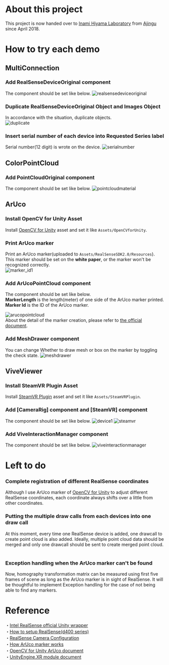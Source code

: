 # About this project
This project is now handed over to [Inami Hiyama Laboratory](https://star.rcast.u-tokyo.ac.jp/) from [Ajingu](https://github.com/ajingu) since April 2018.

# How to try each demo
## MultiConnection
### Add RealSenseDeviceOriginal component
The component should be set like below.
![realsensedeviceoriginal](https://user-images.githubusercontent.com/20081122/38487682-f9bc2380-3c1b-11e8-9296-f63c702a24c1.PNG)

### Duplicate RealSenseDeviceOriginal Object and Images Object
In accordance with the situation, duplicate objects.  
![duplicate](https://user-images.githubusercontent.com/20081122/38487679-f810c9c8-3c1b-11e8-95a6-1a0a8c0466e6.PNG)

### Insert serial number of each device into Requested Series label
Serial number(12 digit) is wrote on the device.
![serialnumber](https://user-images.githubusercontent.com/20081122/38487218-6ab82dce-3c1a-11e8-9cd7-31d742cb5bba.png)

## ColorPointCloud
### Add PointCloudOriginal component
The component should be set like below.
![pointcloudmaterial](https://user-images.githubusercontent.com/20081122/38486891-52c02d94-3c19-11e8-828f-b57fa05e7f96.PNG)

## ArUco
### Install OpenCV for Unity Asset
Install [OpenCV for Unity](https://assetstore.unity.com/packages/tools/integration/opencv-for-unity-21088) asset and set it like `Assets/OpenCVforUnity`.

### Print ArUco marker
Print an ArUco marker(uploaded to `Assets/RealSenseSDK2.0/Resources`).  
This marker should be set on the **white paper**, or the marker won't be recognized correctly.  
![marker_id1](https://user-images.githubusercontent.com/20081122/38797611-00cb0640-419a-11e8-98b6-51db682930ff.png)

### Add ArUcoPointCloud component
The component should be set like below.  
**MarkerLength** is the length(meter) of one side of the ArUco marker printed.  
**Marker Id** is the ID of the ArUco marker.  

![arucopointcloud](https://user-images.githubusercontent.com/20081122/37756061-63731a70-2deb-11e8-8481-be7f238016fa.PNG)  
About the detail of the marker creation, please refer to [the official document](https://docs.opencv.org/3.1.0/d5/dae/tutorial_aruco_detection.html).


### Add MeshDrawer component
You can change Whether to draw mesh or box on the marker by toggling the check state.
![meshdrawer](https://user-images.githubusercontent.com/20081122/37756069-67db7634-2deb-11e8-823d-bd43807ec7f3.PNG)

## ViveViewer
### Install SteamVR Plugin Asset
Install [SteamVR Plugin](https://assetstore.unity.com/packages/templates/systems/steamvr-plugin-32647) asset and set it like `Assets/SteamVRPlugin`.

### Add \[CameraRig\] component and \[SteamVR\] component
The component should be set like below.
![device1](https://user-images.githubusercontent.com/20081122/37893125-0946addc-3115-11e8-856a-54e8d49c2179.PNG)
![steamvr](https://user-images.githubusercontent.com/20081122/37893133-0d28affe-3115-11e8-9e81-06c30989853b.PNG)

### Add ViveInteractionManager component
The component should be set like below.
![viveinteractionmanager](https://user-images.githubusercontent.com/20081122/37894003-a2a8686a-3117-11e8-8359-0d72f85be6a7.PNG)

# Left to do

### Complete registration of different RealSense coordinates
Although I use ArUco marker of [OpenCV for Unity](https://assetstore.unity.com/packages/tools/integration/opencv-for-unity-21088) to adjust different RealSense coordinates, each coordinate always shifts over a little from other coordinates.

### Putting the multiple draw calls from each devices into one draw call
At this moment, every time one RealSense device is added, one drawcall to create point cloud is also added. Ideally, multiple point cloud data should be merged and only one drawcall should be sent to create merged point cloud.
  
### Exception handling when the ArUco marker can't be found
Now, homography transformation matrix can be measured using first five frames of scene as long as the ArUco marker is in sight of RealSense. It will be thoughtful to implement Exception handling for the case of not being able to find any markers.

# Reference
・[Intel RealSense official Unity wrapper](https://github.com/IntelRealSense/librealsense/tree/development/wrappers/unity)  
・[How to setup RealSense(d400 series)](https://software.intel.com/en-us/realsense/d400/get-started)  
・[RealSense Camera Configuration](https://github.com/IntelRealSense/librealsense/wiki/Projection-in-RealSense-SDK-2.0)  
・[How ArUco marker works](https://docs.opencv.org/3.1.0/d5/dae/tutorial_aruco_detection.html)  
・[OpenCV for Unity ArUco document](https://enoxsoftware.github.io/OpenCVForUnity/3.0.0/doc/html/class_open_c_v_for_unity_1_1_aruco.html)  
・[UnityEngine.XR module document](https://docs.unity3d.com/ScriptReference/XR.InputTracking.html)
